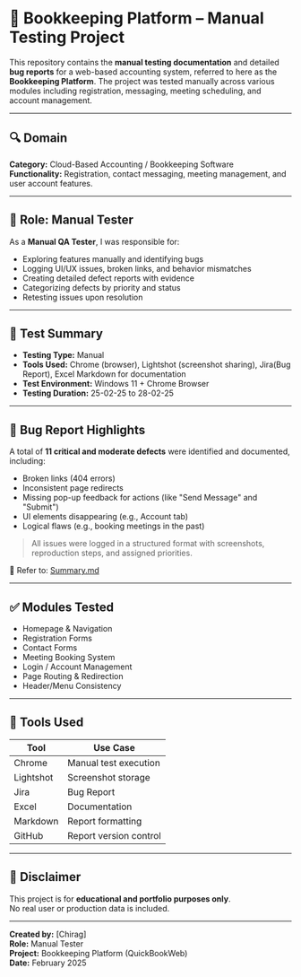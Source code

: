 # 📘 Bookkeeping Platform – Manual Testing Project

This repository contains the **manual testing documentation** and detailed **bug reports** for a web-based accounting system, referred to here as the **Bookkeeping Platform**. The project was tested manually across various modules including registration, messaging, meeting scheduling, and account management.

---

## 🔍 Domain

**Category:** Cloud-Based Accounting / Bookkeeping Software  
**Functionality:** Registration, contact messaging, meeting management, and user account features.

---

## 👤 Role: Manual Tester

As a **Manual QA Tester**, I was responsible for:

- Exploring features manually and identifying bugs
- Logging UI/UX issues, broken links, and behavior mismatches
- Creating detailed defect reports with evidence
- Categorizing defects by priority and status
- Retesting issues upon resolution

---

## 🧪 Test Summary

- **Testing Type:** Manual
- **Tools Used:** Chrome (browser), Lightshot (screenshot sharing), Jira(Bug Report), Excel Markdown for documentation
- **Test Environment:** Windows 11 + Chrome Browser
- **Testing Duration:** 25-02-25 to 28-02-25

---

## 🐞 Bug Report Highlights

A total of **11 critical and moderate defects** were identified and documented, including:

- Broken links (404 errors)
- Inconsistent page redirects
- Missing pop-up feedback for actions (like "Send Message" and "Submit")
- UI elements disappearing (e.g., Account tab)
- Logical flaws (e.g., booking meetings in the past)

> All issues were logged in a structured format with screenshots, reproduction steps, and assigned priorities.

📎 Refer to: [Summary.md](./Summary.md)

---

## ✅ Modules Tested

- Homepage & Navigation
- Registration Forms
- Contact Forms
- Meeting Booking System
- Login / Account Management
- Page Routing & Redirection
- Header/Menu Consistency

---

## 🧰 Tools Used

| Tool      | Use Case               |
|-----------|------------------------|
| Chrome    | Manual test execution  |
| Lightshot | Screenshot storage     |
| Jira      | Bug Report             |
| Excel     | Documentation          |
| Markdown  | Report formatting      |
| GitHub    | Report version control |

---

## 📄 Disclaimer

This project is for **educational and portfolio purposes only**.  
No real user or production data is included.

---

**Created by:** [Chirag]  
**Role:** Manual Tester  
**Project:** Bookkeeping Platform (QuickBookWeb)  
**Date:** February 2025

